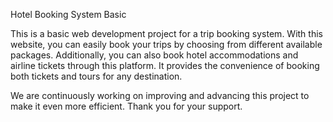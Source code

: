 Hotel Booking System Basic

This is a basic web development project for a trip booking system. With this website, you can easily book your trips by choosing from different available packages.
Additionally, you can also book hotel accommodations and airline tickets through this platform. It provides the convenience of booking both tickets and tours for any destination.

We are continuously working on improving and advancing this project to make it even more efficient. Thank you for your support.
